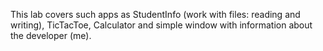 This lab covers such apps as StudentInfo (work with files: reading and writing), TicTacToe, Calculator and simple window with information about the developer (me).
